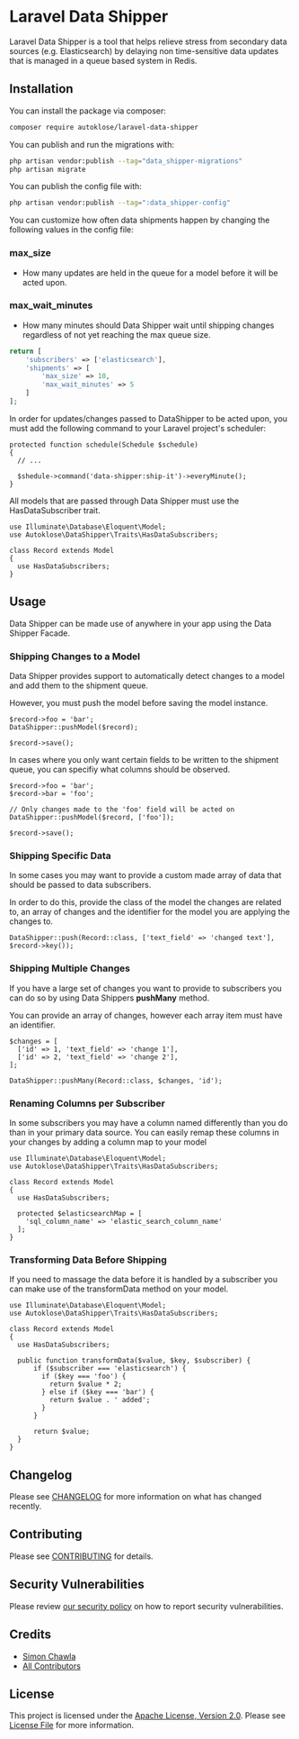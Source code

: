 # Laravel Data Shipper
Laravel Data Shipper is a tool that helps relieve stress from secondary data sources (e.g. Elasticsearch) by delaying non time-sensitive data updates that is managed in a queue based system in Redis.

## Installation

You can install the package via composer:

```bash
composer require autoklose/laravel-data-shipper
```

You can publish and run the migrations with:

```bash
php artisan vendor:publish --tag="data_shipper-migrations"
php artisan migrate
```

You can publish the config file with:

```bash
php artisan vendor:publish --tag=":data_shipper-config"
```

You can customize how often data shipments happen by changing the following values in the config file:

### max_size
- How many updates are held in the queue for a model before it will be acted upon.

### max_wait_minutes
- How many minutes should Data Shipper wait until shipping changes regardless of not yet reaching the max queue size.

```php
return [
    'subscribers' => ['elasticsearch'],
    'shipments' => [
        'max_size' => 10,
        'max_wait_minutes' => 5
    ]
];
```

In order for updates/changes passed to DataShipper to be acted upon, you must add the following command to your Laravel project's scheduler:

```
protected function schedule(Schedule $schedule)
{
  // ...

  $shedule->command('data-shipper:ship-it')->everyMinute();
}
```

All models that are passed through Data Shipper must use the HasDataSubscriber trait.

```
use Illuminate\Database\Eloquent\Model;
use Autoklose\DataShipper\Traits\HasDataSubscribers;

class Record extends Model
{
  use HasDataSubscribers;
}
```

## Usage
Data Shipper can be made use of anywhere in your app using the Data Shipper Facade.

### Shipping Changes to a Model

Data Shipper provides support to automatically detect changes to a model and add them to the shipment queue.

However, you must push the model before saving the model instance.

```
$record->foo = 'bar';
DataShipper::pushModel($record);

$record->save();
```

In cases where you only want certain fields to be written to the shipment queue, you can specifiy what columns should be observed.

```
$record->foo = 'bar';
$record->bar = 'foo';

// Only changes made to the 'foo' field will be acted on
DataShipper::pushModel($record, ['foo']);

$record->save();
```

### Shipping Specific Data
In some cases you may want to provide a custom made array of data that should be passed to data subscribers.

In order to do this, provide the class of the model the changes are related to, an array of changes and the identifier for the model you are applying the changes to.
```
DataShipper::push(Record::class, ['text_field' => 'changed text'], $record->key());
```

### Shipping Multiple Changes
If you have a large set of changes you want to provide to subscribers you can do so by using Data Shippers <b>pushMany</b> method.

You can provide an array of changes, however each array item must have an identifier.

```
$changes = [
  ['id' => 1, 'text_field' => 'change 1'],
  ['id' => 2, 'text_field' => 'change 2'],
];

DataShipper::pushMany(Record::class, $changes, 'id');
```

### Renaming Columns per Subscriber
In some subscribers you may have a column named differently than you do than in your primary data source. You can easily remap these columns in your changes by adding a column map to your model

```
use Illuminate\Database\Eloquent\Model;
use Autoklose\DataShipper\Traits\HasDataSubscribers;

class Record extends Model
{
  use HasDataSubscribers;

  protected $elasticsearchMap = [
    'sql_column_name' => 'elastic_search_column_name'
  ];
}
```

### Transforming Data Before Shipping
If you need to massage the data before it is handled by a subscriber you can make use of the transformData method on your model.

```
use Illuminate\Database\Eloquent\Model;
use Autoklose\DataShipper\Traits\HasDataSubscribers;

class Record extends Model
{
  use HasDataSubscribers;

  public function transformData($value, $key, $subscriber) {
      if ($subscriber === 'elasticsearch') {
        if ($key === 'foo') {
          return $value * 2;
        } else if ($key === 'bar') {
          return $value . ' added';
        }
      }

      return $value;
  }
}
```

## Changelog

Please see [CHANGELOG](CHANGELOG.md) for more information on what has changed recently.

## Contributing

Please see [CONTRIBUTING](CONTRIBUTING.md) for details.

## Security Vulnerabilities

Please review [our security policy](../../security/policy) on how to report security vulnerabilities.

## Credits

- [Simon Chawla](https://github.com/SimonChaw)
- [All Contributors](../../contributors)

## License

This project is licensed under the [Apache License, Version 2.0](LICENSE). Please see [License File](LICENSE) for more information.
